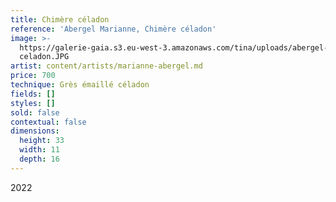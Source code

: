 ```yaml
---
title: Chimère céladon
reference: 'Abergel Marianne, Chimère céladon'
image: >-
  https://galerie-gaia.s3.eu-west-3.amazonaws.com/tina/uploads/abergel-marianne/galerie-gaia-abergel-mariane-chimere
  celadon.JPG
artist: content/artists/marianne-abergel.md
price: 700
technique: Grès émaillé céladon
fields: []
styles: []
sold: false
contextual: false
dimensions:
  height: 33
  width: 11
  depth: 16
---
```


2022
